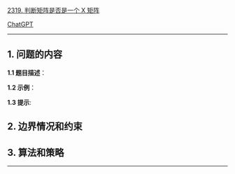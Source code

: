 [2319. 判断矩阵是否是一个 X 矩阵](https://leetcode.cn/problems/check-if-matrix-is-x-matrix)

[ChatGPT](chat.openai.com)

---

## 1. 问题的内容
**1.1 题目描述**：

**1.2 示例**：

**1.3 提示**:

## 2. 边界情况和约束


## 3. 算法和策略

---


